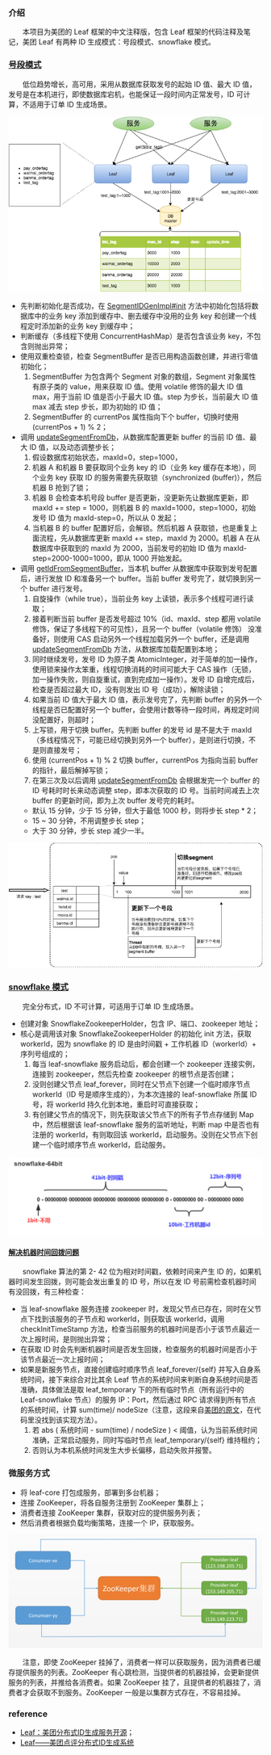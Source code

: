 ### 介绍
　　本项目为美团的 Leaf 框架的中文注释版，包含 Leaf 框架的代码注释及笔记，美团 Leaf 有两种 ID 生成模式：号段模式、snowflake 模式。

### [号段模式](https://github.com/martin-1992/Leaf/blob/master/notes/%E5%8F%B7%E6%AE%B5%E6%A8%A1%E5%BC%8F/README.md)
　　低位趋势增长，高可用，采用从数据库获取发号的起始 ID 值、最大 ID 值，发号是在本机进行，即使数据库宕机，也能保证一段时间内正常发号，ID 可计算，不适用于订单 ID 生成场景。

![avatar](/notes/photo_2.png)
  
- 先判断初始化是否成功，在 [SegmentIDGenImpl#init](https://github.com/martin-1992/Leaf/blob/master/notes/%E5%8F%B7%E6%AE%B5%E6%A8%A1%E5%BC%8F/SegmentIDGenImpl%23init.md) 方法中初始化包括将数据库中的业务 key 添加到缓存中、删去缓存中没用的业务 key 和创建一个线程定时添加新的业务 key 到缓存中；
- 判断缓存（多线程下使用 ConcurrentHashMap）是否包含该业务 key，不包含则抛出异常；
- 使用双重检查锁，检查 SegmentBuffer 是否已用构造函数创建，并进行零值初始化；
  1. SegmentBuffer 为包含两个 Segment 对象的数组，Segment 对象属性有原子类的 value，用来获取 ID 值。使用 volatile 修饰的最大 ID 值 max，用于当前 ID 值是否小于最大 ID 值。step 为步长，当前最大 ID 值 max 减去 step 步长，即为初始的 ID 值；
  2. SegmentBuffer 的 currentPos 属性指向下个 buffer，切换时使用 (currentPos + 1) % 2；
- 调用 [updateSegmentFromDb](https://github.com/martin-1992/Leaf/blob/master/notes/%E5%8F%B7%E6%AE%B5%E6%A8%A1%E5%BC%8F/SegmentIDGenImpl%23updateSegmentFromDb.md)，从数据库配置更新 buffer 的当前 ID 值、最大 ID 值，以及动态调整步长；
  1. 假设数据库初始状态，maxId=0，step=1000，
  2. 机器 A 和机器 B 要获取同个业务 key 的 ID（业务 key 缓存在本地），同个业务 key 获取 ID 的服务需要先获取锁（synchronized (buffer)），然后机器 B 抢到了锁；
  3. 机器 B 会检查本机号段 buffer 是否更新，没更新先让数据库更新，即 maxId += step = 1000，则机器 B 的 maxId=1000，step=1000，初始发号 ID 值为 maxId-step=0，所以从 0 发起；
  4. 当机器 B 的 buffer 配置好后，会解锁。然后机器 A 获取锁，也是重复上面流程，先从数据库更新 maxId += step，maxId 为 2000。机器 A 在从数据库中获取到的 maxId 为 2000，当前发号的初始 ID 值为 maxId-step=2000-1000=1000，即从 1000 开始发起。
- 调用 [getIdFromSegmentBuffer](https://github.com/martin-1992/Leaf/blob/master/notes/%E5%8F%B7%E6%AE%B5%E6%A8%A1%E5%BC%8F/SegmentIDGenImpl%23getIdFromSegmentBuffer.md)，当本机 buffer 从数据库中获取到发号配置后，进行发放 ID 和准备另一个 buffer。当前 buffer 发号完了，就切换到另一个 buffer 进行发号。
  1. 自旋操作（while true），当前业务 key 上读锁，表示多个线程可进行读取；
  2. 接着判断当前 buffer 是否发号超过 10%（id、maxId、step 都用 volatile 修饰，保证了多线程下的可见性），且另一个 buffer（volatile 修饰） 没准备好，则使用 CAS 启动另外一个线程加载另外一个 buffer，还是调用 [updateSegmentFromDb](https://github.com/martin-1992/Leaf/blob/master/notes/%E5%8F%B7%E6%AE%B5%E6%A8%A1%E5%BC%8F/SegmentIDGenImpl%23updateSegmentFromDb.md) 方法，从数据库加载配置到本地；
  3. 同时继续发号，发号 ID 为原子类 AtomicInteger，对于简单的加一操作，使用锁来操作太笨重，线程切换消耗的时间可能大于 CAS 操作（无锁，加一操作失败，则自旋重试，直到完成加一操作）。发号 ID 自增完成后，检查是否超过最大 ID，没有则发出 ID 号（成功），解除读锁；
  4. 如果当前 ID 值大于最大 ID 值，表示发号完了，先判断 buffer 的另外一个线程是否已配置好另一个 buffer，会使用计数等待一段时间，再规定时间没配置好，则超时；
  5. 上写锁，用于切换 buffer。先判断 buffer 的发号 id 是不是大于 maxId（多线程情况下，可能已经切换到另外一个 buffer），是则进行切换，不是则直接发号；
  6. 使用 (currentPos + 1) % 2 切换 buffer，currentPos 为指向当前 buffer 的指针，最后解掉写锁；
  7. 在第三次及以后调用 [updateSegmentFromDb](https://github.com/martin-1992/Leaf/blob/master/notes/%E5%8F%B7%E6%AE%B5%E6%A8%A1%E5%BC%8F/SegmentIDGenImpl%23updateSegmentFromDb.md) 会根据发完一个 buffer 的 ID 号耗时时长来动态调整 step，即本次获取的 ID 号。当前时间减去上次 buffer 的更新时间，即为上次 buffer 发号完的耗时。
    - 默认 15 分钟，少于 15 分钟，但大于最低 1000 秒，则将步长 step * 2；
    - 15 ~ 30 分钟，不用调整步长 step；
    - 大于 30 分钟，步长 step 减少一半。

![avatar](/notes/photo_1.png)

### [snowflake 模式](https://github.com/martin-1992/Leaf/blob/master/notes/snowflake/README.md)
　　完全分布式，ID 不可计算，可适用于订单 ID 生成场景。<br />

- 创建对象 SnowflakeZookeeperHolder，包含 IP、端口、zookeeper 地址；
- 核心是调用该对象 SnowflakeZookeeperHolder 的初始化 init 方法，获取 workerId，因为 snowflake 的 ID 是由时间戳 + 工作机器 ID（workerId）+ 序列号组成的；
    1. 每当 leaf-snowflake 服务启动后，都会创建一个 zookeeper 连接实例，连接到 zookeeper，然后先检查 zookeeper 的根节点是否创建；
    2. 没则创建父节点 leaf_forever，同时在父节点下创建一个临时顺序节点 workerId（ID 号是顺序生成的），为本次连接的 leaf-snowflake 所属 ID 号，将 workerId 持久化到本地，重启时可直接获取；
    3. 有创建父节点的情况下，则先获取该父节点下的所有子节点存储到 Map 中，然后根据该 leaf-snowflake 服务的监听地址，判断 map 中是否也有注册的 workerId，有则取回该 workerId，启动服务。没则在父节点下创建一个临时顺序节点 workerId，启动服务。

![avatar](/notes/photo_4.png)

#### [解决机器时间回拨问题](https://github.com/martin-1992/Leaf/blob/master/notes/snowflake/%E8%A7%A3%E5%86%B3%E6%9C%BA%E5%99%A8%E6%97%B6%E9%97%B4%E5%9B%9E%E6%8B%A8%E9%97%AE%E9%A2%98.md)
　　snowflake 算法的第 2- 42 位为相对时间戳，依赖时间来产生 ID 的，如果机器时间发生回拨，则可能会发出重复的 ID 号，所以在发 ID 号前需检查机器时间有没回拨，有三种检查：

- 当 leaf-snowflake 服务连接 zookeeper 时，发现父节点已存在，同时在父节点下找到该服务的子节点和 workerId，则获取该 workerId，调用 checkInitTimeStamp 方法，检查当前服务的机器时间是否小于该节点最近一次上报时间，是则抛出异常；
- 在获取 ID 时会先判断机器时间是否发生回拨，检查服务的机器时间是否小于该节点最近一次上报时间；
- 如果是新服务节点，直接创建临时顺序节点 leaf_forever/{self} 并写入自身系统时间，接下来综合对比其余 Leaf 节点的系统时间来判断自身系统时间是否准确，具体做法是取 leaf_temporary 下的所有临时节点（所有运行中的 Leaf-snowflake 节点）的服务 IP：Port，然后通过 RPC 请求得到所有节点的系统时间，计算 sum(time)/ nodeSize（注意，这段来自[美团的原文](https://tech.meituan.com/2017/04/21/mt-leaf.html)，在代码里没找到该实现方法）。
    1. 若 abs ( 系统时间 - sum(time) / nodeSize ) < 阈值，认为当前系统时间准确，正常启动服务，同时写临时节点 leaf_temporary/{self} 维持租约；
    2. 否则认为本机系统时间发生大步长偏移，启动失败并报警。
 
 ### 微服务方式
 
 - 将 leaf-core 打包成服务，部署到多台机器；
 - 连接 ZooKeeper，将各自服务注册到 ZooKeeper 集群上；
 - 消费者连接 ZooKeeper 集群，获取对应的提供服务列表；
 - 然后消费者根据负载均衡策略，连接一个 IP，获取服务。
 
 ![avatar](/notes/photo_3.png)
 
 　　注意，即使 ZooKeeper 挂掉了，消费者一样可以获取服务，因为消费者已缓存提供服务的列表。ZooKeeper 有心跳检测，当提供者的机器挂掉，会更新提供服务的列表，并推给各消费者。如果 ZooKeeper 挂了，且提供者的机器挂了，消费者才会获取不到服务。ZooKeeper 一般是以集群方式存在，不容易挂掉。

### reference

- [Leaf：美团分布式ID生成服务开源](https://tech.meituan.com/2019/03/07/open-source-project-leaf.html)；
- [Leaf——美团点评分布式ID生成系统](https://tech.meituan.com/2017/04/21/mt-leaf.html)
